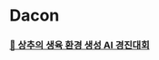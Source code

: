 # Dacon

### [🥬 상추의 생육 환경 생성 AI 경진대회](https://github.com/susooo/Dacon/blob/main/%EC%83%81%EC%B6%94%EC%9D%98%20%EC%83%9D%EC%9C%A1%20%ED%99%98%EA%B2%BD%20%EC%83%9D%EC%84%B1) 

